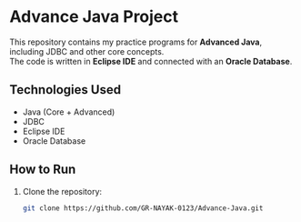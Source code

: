 # Advance Java Project

This repository contains my practice programs for **Advanced Java**, including JDBC and other core concepts.  
The code is written in **Eclipse IDE** and connected with an **Oracle Database**.

## Technologies Used
- Java (Core + Advanced)
- JDBC
- Eclipse IDE
- Oracle Database

## How to Run
1. Clone the repository:
   ```bash
   git clone https://github.com/GR-NAYAK-0123/Advance-Java.git

